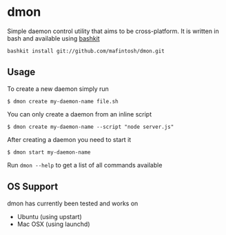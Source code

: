 # dmon

Simple daemon control utility that aims to be cross-platform.
It is written in bash and available using [bashkit](https://github.com/mafintosh/bashkit)

	bashkit install git://github.com/mafintosh/dmon.git

## Usage

To create a new daemon simply run

	$ dmon create my-daemon-name file.sh

You can only create a daemon from an inline script

	$ dmon create my-daemon-name --script "node server.js"

After creating a daemon you need to start it

	$ dmon start my-daemon-name

Run `dmon --help` to get a list of all commands available

## OS Support

dmon has currently been tested and works on

* Ubuntu (using upstart)
* Mac OSX (using launchd)
